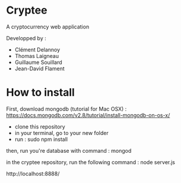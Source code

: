 # Cryptee

A cryptocurrency web application

Developped by :
  - Clément Delannoy
  - Thomas Laigneau
  - Guillaume Souillard
  - Jean-David Flament
  
# How to install

First, download mongodb (tutorial for Mac OSX) : 
https://docs.mongodb.com/v2.8/tutorial/install-mongodb-on-os-x/

- clone this repository
- in your terminal, go to your new folder
- run : sudo npm install

then, run you're database with command : mongod

in the cryptee repository, run the following command : node server.js

http://localhost:8888/
